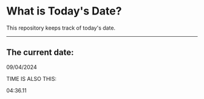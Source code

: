 # What is Today's Date?
This repository keeps track of today's date.
* * *
 
## The current date:  
 09/04/2024 
  
  
 TIME IS ALSO THIS: 
  
 04:36.11 
  
  
